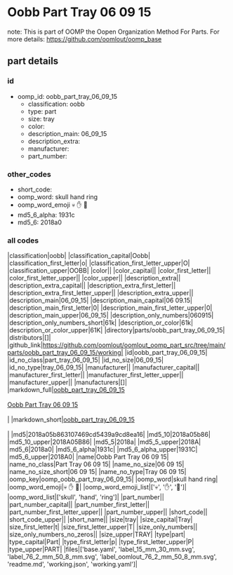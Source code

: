 # Oobb Part Tray 06 09 15  

note: This is part of OOMP the Oopen Organization Method For Parts. For more details: https://github.com/oomlout/oomp_base

##  part details





### id
* oomp_id: oobb_part_tray_06_09_15
  * classification: oobb
  * type: part
  * size: tray
  * color: 
  * description_main: 06_09_15
  * description_extra: 
  * manufacturer: 
  * part_number: 

### other_codes
* short_code: 
* oomp_word: skull hand ring
* oomp_word_emoji :skull: :hand: :ring:
* md5_6_alpha: 1931c
* md5_6: 2018a0

### all codes 
|classification|oobb|
|classification_capital|Oobb|
|classification_first_letter|o|
|classification_first_letter_upper|O|
|classification_upper|OOBB|
|color||
|color_capital||
|color_first_letter||
|color_first_letter_upper||
|color_upper||
|description_extra||
|description_extra_capital||
|description_extra_first_letter||
|description_extra_first_letter_upper||
|description_extra_upper||
|description_main|06_09_15|
|description_main_capital|06 09.15|
|description_main_first_letter|0|
|description_main_first_letter_upper|0|
|description_main_upper|06_09_15|
|description_only_numbers|060915|
|description_only_numbers_short|61k|
|description_or_color|61k|
|description_or_color_upper|61K|
|directory|parts/oobb_part_tray_06_09_15|
|distributors|[]|
|github_link|https://github.com/oomlout/oomlout_oomp_part_src/tree/main/parts/oobb_part_tray_06_09_15/working|
|id|oobb_part_tray_06_09_15|
|id_no_class|part_tray_06_09_15|
|id_no_size|06_09_15|
|id_no_type|tray_06_09_15|
|manufacturer||
|manufacturer_capital||
|manufacturer_first_letter||
|manufacturer_first_letter_upper||
|manufacturer_upper||
|manufacturers|[]|
|markdown_full|[oobb_part_tray_06_09_15](https://github.com/oomlout/oomlout_oomp_part_src/tree/main/parts/oobb_part_tray_06_09_15/working)<br>[](https://github.com/oomlout/oomlout_oomp_part_src/tree/main/parts/oobb_part_tray_06_09_15/working)<br>[Oobb Part Tray 06 09 15](https://github.com/oomlout/oomlout_oomp_part_src/tree/main/parts/oobb_part_tray_06_09_15/working)<br><br>|
|markdown_short|[oobb_part_tray_06_09_15](https://github.com/oomlout/oomlout_oomp_part_src/tree/main/parts/oobb_part_tray_06_09_15/working)<br><br>|
|md5|2018a05b863107469cd5439a9cd8ea16|
|md5_10|2018a05b86|
|md5_10_upper|2018A05B86|
|md5_5|2018a|
|md5_5_upper|2018A|
|md5_6|2018a0|
|md5_6_alpha|1931c|
|md5_6_alpha_upper|1931C|
|md5_6_upper|2018A0|
|name|Oobb Part Tray 06 09 15|
|name_no_class|Part Tray 06 09 15|
|name_no_size|06 09 15|
|name_no_size_short|06 09 15|
|name_no_type|Tray 06 09 15|
|oomp_key|oomp_oobb_part_tray_06_09_15|
|oomp_word|skull hand ring|
|oomp_word_emoji|:skull: :hand: :ring:|
|oomp_word_emoji_list|[':skull:', ':hand:', ':ring:']|
|oomp_word_list|['skull', 'hand', 'ring']|
|part_number||
|part_number_capital||
|part_number_first_letter||
|part_number_first_letter_upper||
|part_number_upper||
|short_code||
|short_code_upper||
|short_name||
|size|tray|
|size_capital|Tray|
|size_first_letter|t|
|size_first_letter_upper|T|
|size_only_numbers||
|size_only_numbers_no_zeros||
|size_upper|TRAY|
|type|part|
|type_capital|Part|
|type_first_letter|p|
|type_first_letter_upper|P|
|type_upper|PART|
|files|['base.yaml', 'label_15_mm_30_mm.svg', 'label_76_2_mm_50_8_mm.svg', 'label_oomlout_76_2_mm_50_8_mm.svg', 'readme.md', 'working.json', 'working.yaml']|
